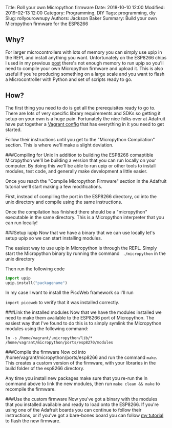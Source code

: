 Title: Roll your own Micropython firmware
Date: 2018-10-10 12:00
Modified: 2019-02-13 12:00
Category: Programming, DIY
Tags: programming, diy
Slug: rollyourownupy
Authors: Jackson Baker
Summary: Build your own Micropython firmware for the ESP8266

## Why?
For larger microcontrollers with lots of memory you can simply use upip in the REPL and install anything you want. Unfortunately on the ESP8266 chips I used in my previous [post]({filename}/posts/esp8266.md) there's not enough memory to run upip so you'll need to compile your own Micropython firmware and upload it. This is also useful if you're producing something on a large scale and you want to flash a Microcontroller with Python and set of scripts ready to go. 

## How?
The first thing you need to do is get all the prerequisites ready to go to. There are lots of very specific library requirements and SDKs so getting it setup on your own is a huge pain. Fortunately the nice folks over at Adafruit have put together a [Vagrant config](https://github.com/adafruit/esp8266-micropython-vagrant) that has everything in it you need to get started. 

Follow their instructions until you get to the "Micropython Compilation" section. This is where we'll make a slight deviation. 

###Compiling for Unix
In addition to building the ESP8266 comaptible Micropython we'll be building a version that you can run locally on your computer. By doing this we'll be able to run upip or other tools to install modules, test code, and generally make development a little easier.

Once you reach the "Compile Micropython Firmware" section in the Adafruit tutorial we'll start making a few modifications.

First, instead of compiling the port in the ESP8266 directory, cd into the unix directory and compile using the same instructions. 

Once the compilation has finished there should be a "micropython" executable in the same directory. This is a Micropython interpreter that you can run locally!

###Setup iupip
Now that we have a binary that we can use locally let's setup upip so we can start installing modules. 

The easiest way to use upip in Micropython is through the REPL. Simply start the Micropython binary by running the command ``` ./micropython``` in the unix directory

Then run the following code

```python 
import upip
upip.install("packagename")
```

In my case I want to install the PicoWeb framework so I'll run 

`import picoweb` to verify that it was installed correctly.

###Link the installed modules
Now that we have the modules installed we need to make them available to the ESP8266 port of Micropython. The easiest way that I've found to do this is to simply symlink the Micropython modules using the following command:

```ln -s /home/vagrant/.micropython/lib/* /home/vagrant/micropython/ports/esp8270/modules```

###Compile the firmware
Now cd into /home/vagrant/micropython/ports/esp8266 and run the command `make`. This creates a custom version of the firmware, with your libraries in the build folder of the esp8266 directory.

Any time you install new packages make sure that you re-run the ln command above to link the new modules, then run `make clean && make` to recompile the firmware. 

###Use the custom firmware
Now you've got a binary with the modules that you installed available and ready to load onto the ESP8266. If you're using one of the Adafruit boards you can continue to follow their instructions, or if you've got a bare-bones board you can follow [my tutorial]({filename}/posts/esp8266.md) to flash the new firmware. 
